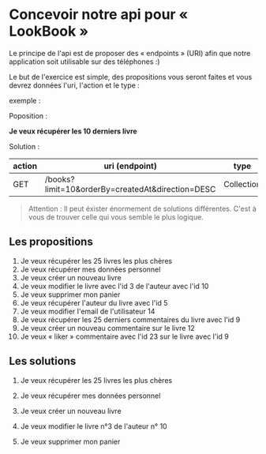 # Concevoir notre api pour « LookBook »

Le principe de l'api est de proposer des « endpoints » (URI) afin que notre application soit utilisable sur des téléphones :)

Le but de l'exercice est simple, des propositions vous seront faites et vous devrez données l'uri, l'action et le type :

exemple :

Poposition :

**Je veux récupérer les 10 derniers livre**

Solution :

| action | uri (endpoint)                                   | type       |
| ------ | ------------------------------------------------ | ---------- |
| GET    | /books?limit=10&orderBy=createdAt&direction=DESC | Collection |

> Attention : Il peut éxister énormement de solutions différentes. C'est à vous de trouver celle qui vous semble le plus logique.

## Les propositions

1. Je veux récupérer les 25 livres les plus chères
2. Je veux récupérer mes données personnel
3. Je veux créer un nouveau livre
4. Je veux modifier le livre avec l'id 3 de l'auteur avec l'id 10
5. Je veux supprimer mon panier
6. Je veux récupérer l'auteur du livre avec l'id 5
7. Je veux modifier l'email de l'utilisateur 14
8. Je veux récupérer les 25 derniers commentaires du livre avec l'id 9
9. Je veux créer un nouveau commentaire sur le livre 12
10. Je veux « liker » commentaire avec l'id 23 sur le livre avec l'id 9

## Les solutions

1. Je veux récupérer les 25 livres les plus chères

2. Je veux récupérer mes données personnel

3. Je veux créer un nouveau livre

4. Je veux modifier le livre n°3 de l'auteur n° 10

5. Je veux supprimer mon panier

